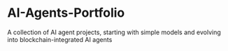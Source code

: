 # AI-Agents-Portfolio
A collection of AI agent projects, starting with simple models and evolving into blockchain-integrated AI agents
